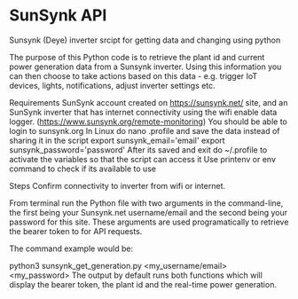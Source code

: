 # SunSynk API
Sunsynk (Deye) inverter srcipt for getting data and changing using python

The purpose of this Python code is to retrieve the plant id and current power generation data from a Sunsynk inverter. Using this information you can then choose to take actions based on this data - e.g. trigger IoT devices, lights, notifications, adjust inverter settings etc.

Requirements
SunSynk account created on https://sunsynk.net/ site, and an SunSynk inverter that has internet connectivity using the wifi enable data logger. (https://www.sunsynk.org/remote-monitoring) You should be able to login to sunsynk.org
In Linux do nano  .profile and save the data instead of sharing it in the script
export sunsynk_email='email'
export sunsynk_password='password'
After its saved and exit do ~/.profile to activate the variables so that the script can access it
Use printenv or env command to check if its available to use

Steps
Confirm connectivity to inverter from wifi or internet.

From terminal run the Python file with two arguments in the command-line, the first being your Sunsynk.net username/email and the second being your password for this site. These arguments are used programatically to retrieve the bearer token to for API requests.

The command example would be:

python3 sunsynk_get_generation.py <my_username/email> <my_password>
The output by default runs both functions which will display the bearer token, the plant id and the real-time power generation.

